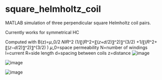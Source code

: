 # square_helmholtz_coil
MATLAB simulation of three perpendicular square Helmholtz coil pairs.

Currently works for symmetrical HC

Computed with B(z)=𝜇_0/2 𝑁𝐼𝑅^2 (1/〖(𝑅^2+〖(𝑧+𝑑/2)〗^2)〗^(3/2) +1/〖(𝑅^2+〖(𝑧−𝑑/2)〗^2)〗^(3/2) )
𝜇_0=space permeability
N=number of windings
I=current
R=side length
d=spacing between coils
z=distance
![image](https://user-images.githubusercontent.com/57414067/119455461-dc5d2280-bcf6-11eb-8422-35db4141040c.png)



![image](https://user-images.githubusercontent.com/57414067/119455365-c3ed0800-bcf6-11eb-902a-70dc65497d96.png)

![image](https://user-images.githubusercontent.com/57414067/119455406-cd767000-bcf6-11eb-8279-69e06e8ce6b6.png)
